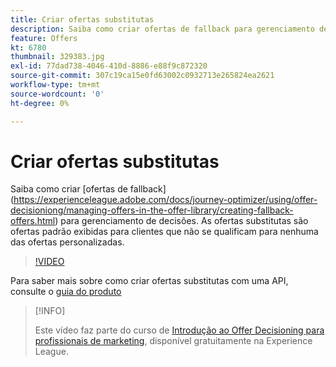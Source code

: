 ```yaml
---
title: Criar ofertas substitutas
description: Saiba como criar ofertas de fallback para gerenciamento de decisões. As ofertas substitutas têm regras de qualificação associadas a elas para ajudar você a exibi-las somente para clientes relevantes.
feature: Offers
kt: 6780
thumbnail: 329383.jpg
exl-id: 77dad738-4046-410d-8886-e88f9c872320
source-git-commit: 307c19ca15e0fd63002c0932713e265824ea2621
workflow-type: tm+mt
source-wordcount: '0'
ht-degree: 0%

---
```


# Criar ofertas substitutas

Saiba como criar [ofertas de fallback] (https://experienceleague.adobe.com/docs/journey-optimizer/using/offer-decisioniong/managing-offers-in-the-offer-library/creating-fallback-offers.html) para gerenciamento de decisões. As ofertas substitutas são ofertas padrão exibidas para clientes que não se qualificam para nenhuma das ofertas personalizadas.

>[!VIDEO](https://video.tv.adobe.com/v/329383?quality=12&learn=on)

Para saber mais sobre como criar ofertas substitutas com uma API, consulte o [guia do produto](https://experienceleague.adobe.com/docs/journey-optimizer/using/offer-decisioniong/api-reference/offers-api/fallback-offers/create.html?lang=pt-BR)

>[!INFO]
>
> Este vídeo faz parte do curso de [Introdução ao Offer Decisioning para profissionais de marketing](https://experienceleague.adobe.com/?recommended=ExperiencePlatform-U-1-2020.1.offerdecisioning), disponível gratuitamente na Experience League.
